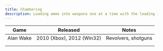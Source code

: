 ```yaml
---
title: Chambering
description: Loading ammo into weapons one at a time with the loading interruptable with partial reloading.
---
```


| Game      | Released                  | Notes               |
| --------- | ------------------------- | ------------------- |
| Alan Wake | 2010 (Xbox), 2012 (Win32) | Revolvers, shotguns |
|           |                           |                     |
|           |                           |                     |

